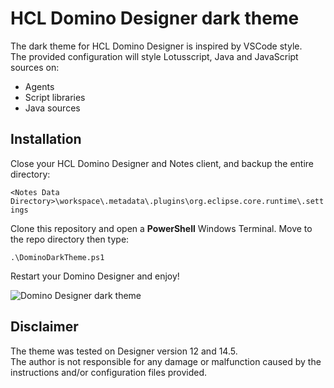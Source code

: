 # HCL Domino Designer dark theme

The dark theme for HCL Domino Designer is inspired by VSCode style.  
The provided configuration will style Lotusscript, Java and JavaScript sources on:
- Agents
- Script libraries
- Java sources

## Installation

Close your HCL Domino Designer and Notes client, and backup the entire directory:

```<Notes Data Directory>\workspace\.metadata\.plugins\org.eclipse.core.runtime\.settings```

Clone this repository and open a **PowerShell** Windows Terminal. Move to the repo directory then type:

`.\DominoDarkTheme.ps1`

Restart your Domino Designer and enjoy!

![Domino Designer dark theme](https://github.com/mnadalin/domino-designer-dark-theme/blob/main/domino-designer-dark-theme.png?raw=true)

## Disclaimer

The theme was tested on Designer version 12 and 14.5.  
The author is not responsible for any damage or malfunction caused by the instructions and/or configuration files provided.